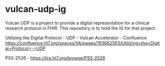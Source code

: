 # vulcan-udp-ig
Vulcan UDP is a project to provide a digital representation for a clinical research protocol in FHIR.  This repository is to hold the IG for that project.

Utilizing the Digital Protocol - UDP - Vulcan Accelerator - Confluence https://confluence.hl7.org/spaces/VA/pages/193662563/Utilizing+the+Digital+Protocol+-+UDP

 

PSS-2526 - https://jira.hl7.org/browse/PSS-2526
